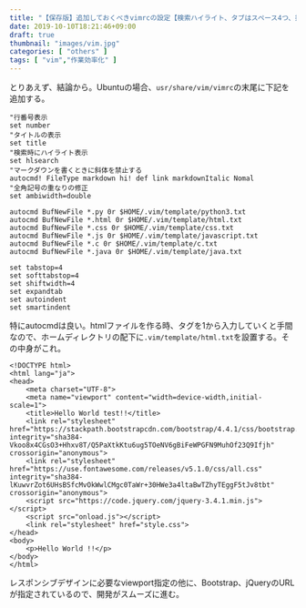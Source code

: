 ```yaml
---
title: "【保存版】追加しておくべきvimrcの設定【検索ハイライト、タブはスペース4つ、拡張子ごとの初期データ】"
date: 2019-10-10T18:21:46+09:00
draft: true
thumbnail: "images/vim.jpg"
categories: [ "others" ]
tags: [ "vim","作業効率化" ]
---
```




とりあえず、結論から。Ubuntuの場合、`usr/share/vim/vimrc`の末尾に下記を追加する。

    "行番号表示
    set number
    "タイトルの表示
    set title
    "検索時にハイライト表示
    set hlsearch
    "マークダウンを書くときに斜体を禁止する
    autocmd! FileType markdown hi! def link markdownItalic Nomal
    "全角記号の重なりの修正
    set ambiwidth=double
    
    autocmd BufNewFile *.py 0r $HOME/.vim/template/python3.txt
    autocmd BufNewFile *.html 0r $HOME/.vim/template/html.txt
    autocmd BufNewFile *.css 0r $HOME/.vim/template/css.txt
    autocmd BufNewFile *.js 0r $HOME/.vim/template/javascript.txt
    autocmd BufNewFile *.c 0r $HOME/.vim/template/c.txt
    autocmd BufNewFile *.java 0r $HOME/.vim/template/java.txt
    
    set tabstop=4
    set softtabstop=4
    set shiftwidth=4
    set expandtab
    set autoindent
    set smartindent


特にautocmdは良い。htmlファイルを作る時、タグを1から入力していくと手間なので、ホームディレクトリの配下に`.vim/template/html.txt`を設置する。その中身がこれ。

    <!DOCTYPE html>
    <html lang="ja">
    <head>
        <meta charset="UTF-8">
        <meta name="viewport" content="width=device-width,initial-scale=1">
        <title>Hello World test!!</title>
        <link rel="stylesheet" href="https://stackpath.bootstrapcdn.com/bootstrap/4.4.1/css/bootstrap.min.css" integrity="sha384-Vkoo8x4CGsO3+Hhxv8T/Q5PaXtkKtu6ug5TOeNV6gBiFeWPGFN9MuhOf23Q9Ifjh" crossorigin="anonymous">
        <link rel="stylesheet" href="https://use.fontawesome.com/releases/v5.1.0/css/all.css" integrity="sha384-lKuwvrZot6UHsBSfcMvOkWwlCMgc0TaWr+30HWe3a4ltaBwTZhyTEggF5tJv8tbt" crossorigin="anonymous">
        <script src="https://code.jquery.com/jquery-3.4.1.min.js"></script>
        <script src="onload.js"></script>
        <link rel="stylesheet" href="style.css">
    </head>
    <body>
        <p>Hello World !!</p>
    </body>
    </html>

レスポンシブデザインに必要なviewport指定の他に、Bootstrap、jQueryのURLが指定されているので、開発がスムーズに進む。


